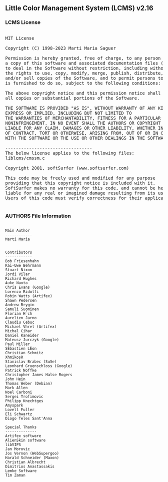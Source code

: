 ## Little Color Management System (LCMS) v2.16

### LCMS License
<pre>

MIT License

Copyright (C) 1998-2023 Marti Maria Saguer

Permission is hereby granted, free of charge, to any person obtaining
a copy of this software and associated documentation files (the "Software"),
to deal in the Software without restriction, including without limitation
the rights to use, copy, modify, merge, publish, distribute, sublicense,
and/or sell copies of the Software, and to permit persons to whom the Software
is furnished to do so, subject to the following conditions:

The above copyright notice and this permission notice shall be included in
all copies or substantial portions of the Software.

THE SOFTWARE IS PROVIDED "AS IS", WITHOUT WARRANTY OF ANY KIND,
EXPRESS OR IMPLIED, INCLUDING BUT NOT LIMITED TO
THE WARRANTIES OF MERCHANTABILITY, FITNESS FOR A PARTICULAR PURPOSE AND
NONINFRINGEMENT. IN NO EVENT SHALL THE AUTHORS OR COPYRIGHT HOLDERS BE
LIABLE FOR ANY CLAIM, DAMAGES OR OTHER LIABILITY, WHETHER IN AN ACTION
OF CONTRACT, TORT OR OTHERWISE, ARISING FROM, OUT OF OR IN CONNECTION
WITH THE SOFTWARE OR THE USE OR OTHER DEALINGS IN THE SOFTWARE.

---------------------------------
The below license applies to the following files:
liblcms/cmssm.c

Copyright 2001, softSurfer (www.softsurfer.com)

This code may be freely used and modified for any purpose
providing that this copyright notice is included with it.
SoftSurfer makes no warranty for this code, and cannot be held
liable for any real or imagined damage resulting from its use.
Users of this code must verify correctness for their application.

</pre>

### AUTHORS File Information
```

Main Author
------------
Marti Maria


Contributors
------------
Bob Friesenhahn
Kai-Uwe Behrmann
Stuart Nixon
Jordi Vilar
Richard Hughes
Auke Nauta
Chris Evans (Google)
Lorenzo Ridolfi
Robin Watts (Artifex)
Shawn Pedersen
Andrew Brygin
Samuli Suominen
Florian Hˆch
Aurelien Jarno
Claudiu Cebuc
Michael Vhrel (Artifex)
Michal Cihar
Daniel Kaneider
Mateusz Jurczyk (Google)
Paul Miller
SÈbastien LÈon
Christian Schmitz
XhmikosR
Stanislav Brabec (SuSe)
Leonhard Gruenschloss (Google)
Patrick Noffke
Christopher James Halse Rogers
John Hein
Thomas Weber (Debian)
Mark Allen
Noel Carboni
Sergei Trofimovic
Philipp Knechtges
Amyspark
Lovell Fuller
Eli Schwartz
Diogo Teles Sant'Anna

Special Thanks
--------------
Artifex software
AlienSkin software
libVIPS
Jan Morovic
Jos Vernon (WebSupergoo)
Harald Schneider (Maxon)
Christian Albrecht
Dimitrios Anastassakis
Lemke Software
Tim Zaman

```
